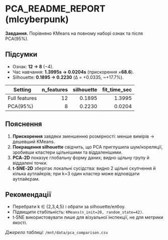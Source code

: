 # PCA_README_REPORT (mlcyberpunk)

**Завдання.** Порівняно KMeans на повному наборі ознак та після PCA(95%).

## Підсумки
- Ознак: **12 → 8** (−4).
- Час навчання: **1.3995s → 0.0204s** (прискорення ×**68.6**).
- Silhouette: **0.1895 → 0.2230** (Δ = +0.0335, ~+17.7%).

| Setting        | n_features | silhouette | fit_time_sec |
|----------------|-----------:|-----------:|-------------:|
| Full features  | 12 | 0.1895 | 1.3995 |
| PCA(95%)       | 8 | 0.2230 | 0.0204 |

## Пояснення
1. **Прискорення** завдяки зменшенню розмірності: менше вимірів → дешевший KMeans.
2. **Покращення silhouette** свідчить, що PCA приглушила шум/кореляції, зробивши кластери щільнішими та віддаленішими.
3. **PCA‑2D** показує глобальну форму даних; видно щільну групу й віддалені точки.
4. **t‑SNE‑2D** зберігає локальні сусідства: видно 2 щільні скупчення й кілька аутлайєрів; при k=3 один кластер може відповідати аутлайєрам.

## Рекомендації
- Перебрати k ∈ {2,3,4,5} і обрати за silhouette/елбоу.
- Підвищити стабільність: `KMeans(n_init=20, random_state=42)`.
- t‑SNE використовувати лише для візуальної інспекції, не для метрики якості.

*Джерело таблиці:* `/mnt/data/pca_comparison.csv`
